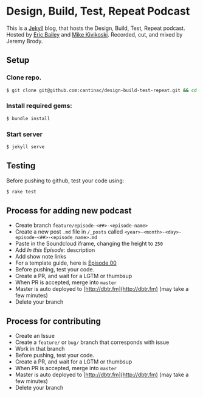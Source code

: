 # Design, Build, Test, Repeat Podcast

This is a [Jekyll](https://jekyllrb.com/) blog, that hosts the Design, Build, Test, Repeat podcast. Hosted by [Eric Bailey](https://twitter.com/ericwbailey) and [Mike Kivikoski](https://twitter.com/mkivikoski). Recorded, cut, and mixed by Jeremy Brody.

## Setup

### Clone repo.

```bash
$ git clone git@github.com:cantinac/design-build-test-repeat.git && cd design-build-test-repeat
```

### Install required gems:

```bash
$ bundle install
```

### Start server
```bash
$ jekyll serve
```

## Testing
Before pushing to github, test your code using:
```bash
$ rake test
```

## Process for adding new podcast
- Create branch `feature/episode-<##>-<episode-name>` 
- Create a new post `.md` file  in `/_posts` called `<year>-<month>-<day>-episode-<##>-<episode_name>.md`
- Paste in the Soundcloud iframe, changing the height to `250`
- Add _In this Episode:_ description
- Add show note links
- For a template guide, here is [Episode 00](http://dbtr.fm/2016/01/20/episode-00-introductions.html)
- Before pushing, test your code.
- Create a PR, and wait for a LGTM or thumbsup
- When PR is accepted, merge into `master`
- Master is auto deployed to [http://dbtr.fm](http://dbtr.fm) (may take a few minutes)
- Delete your branch

## Process for contributing
- Create an Issue
- Create a `feature/` or `bug/` branch that corresponds with issue
- Work in that branch
- Before pushing, test your code.
- Create a PR, and wait for a LGTM or thumbsup
- When PR is accepted, merge into `master`
- Master is auto deployed to [http://dbtr.fm](http://dbtr.fm) (may take a few minutes)
- Delete your branch